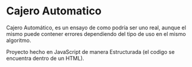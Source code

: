 # Cajero Automatico
Cajero Automático, es un ensayo de como podría ser uno real, aunque el mismo puede contener errores dependiendo del tipo de uso en el mismo algoritmo.

Proyecto hecho en JavaScript de manera Estructurada (el codigo se encuentra dentro de un HTML).
